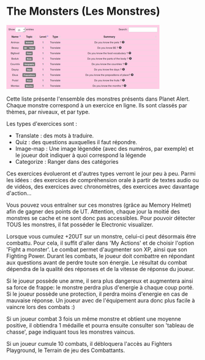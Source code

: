  # The Monsters (Les Monstres)

![List](img/monsters_list.png)

Cette liste présente l'ensemble des monstres présents dans Planet Alert. Chaque monstre correspond à un exercice en ligne. Ils sont classés par thèmes, par niveaux, et par type.

Les types d'exercices sont :
- Translate : des mots à traduire.
- Quiz : des questions auxquelles il faut répondre.
- Image-map : Une image légendée (avec des numéros, par exemple) et le joueur doit indiquer à quoi correspond la légende
- Categorize : Ranger dans des catégories

Ces exercices évolueront et d'autres types verront le jour peu à peu. Parmi les idées : des exercices de compréhension orale à partir de textes audio ou de vidéos, des exercices avec chronomètres, des exercices avec davantage d'action...

Vous pouvez vous entraîner sur ces monstres (grâce au Memory Helmet) afin de gagner des points de UT. Attention, chaque jour la moitié des monstres se cache et ne sont donc pas accessibles. Pour pouvoir détecter TOUS les monstres, il fat posséder le Electronic visualizer.

Lorsque vous cumulez +20UT sur un monstre, celui-ci peut désormais être combattu. Pour cela, il suffit d'aller dans 'My Actions' et de choisir l'option 'Fight a monster'. Le combat permet d'augmenter son XP, ainsi que son Fighting Power. Durant les combats, le joueur doit combattre en répondant aux questions avant de perdre toute son énergie. Le résultat du combat dépendra de la qualité des réponses et de la vitesse de réponse du joueur.

Si le joueur possède une arme, il sera plus dangereux et augmentera ainsi sa force de frappe: le monstre perdra plus d'energie à chaque coup porté.
Si le joueur possède une protection, il perdra moins d'energie en cas de mauvaise réponse.
Un joueur avec de l'équipement aura donc plus facile à vaincre lors des combats :)

Si un joueur combat 3 fois un même monstre et obtient une moyenne positive, il obtiendra 1 médaille et pourra ensuite consulter son 'tableau de chasse', page indiquant tous les monstres vaincus.

Si un joueur cumule 10 combats, il débloquera l'accès au Fighters Playground, le Terrain de jeu des Combattants.
